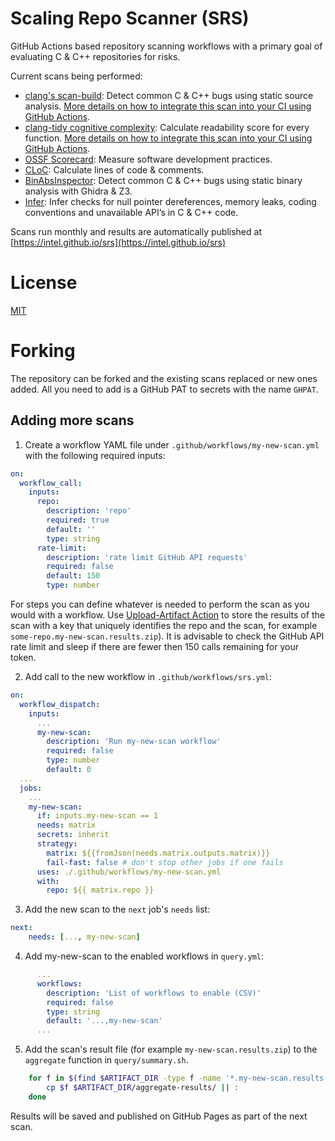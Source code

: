 # Scaling Repo Scanner (SRS)

GitHub Actions based repository scanning workflows with a primary goal of evaluating C & C++ repositories for risks.

Current scans being performed:
 - [clang's scan-build](https://clang-analyzer.llvm.org/scan-build.html): Detect common C & C++ bugs using static source analysis. [More details on how to integrate this scan into your CI using GitHub Actions](scan-build).
 - [clang-tidy cognitive complexity](https://clang.llvm.org/extra/clang-tidy/checks/readability/function-cognitive-complexity.html): Calculate readability score for every function. [More details on how to integrate this scan into your CI using GitHub Actions](scan-build).
 - [OSSF Scorecard](https://github.com/ossf/scorecard): Measure software development practices.
 - [CLoC](https://github.com/AlDanial/cloc): Calculate lines of code & comments.
 - [BinAbsInspector](https://github.com/tklengyel/BinAbsInspector): Detect common C & C++ bugs using static binary analysis with Ghidra & Z3.
 - [Infer](https://fbinfer.com): Infer checks for null pointer dereferences, memory leaks, coding conventions and unavailable API’s in C & C++ code.

Scans run monthly and results are automatically published at [https://intel.github.io/srs](https://intel.github.io/srs)

# License

[MIT](https://github.com/intel/srs/blob/main/COPYING)

# Forking

The repository can be forked and the existing scans replaced or new ones added. All you need to add is a GitHub PAT to secrets with the name `GHPAT`.
 
## Adding more scans

1. Create a workflow YAML file under `.github/workflows/my-new-scan.yml` with the following required inputs:

```yaml
on:
  workflow_call:
    inputs:
      repo:
        description: 'repo'
        required: true
        default: ''
        type: string
      rate-limit:
        description: 'rate limit GitHub API requests'
        required: false
        default: 150
        type: number
```

For steps you can define whatever is needed to perform the scan as you would with a workflow. Use [Upload-Artifact Action](https://github.com/actions/upload-artifact) to store the results of the scan with a key that uniquely identifies the repo and the scan, for example `some-repo.my-new-scan.results.zip`). It is advisable to check the GitHub API rate limit and sleep if there are fewer then 150 calls remaining for your token.

2. Add call to the new workflow in `.github/workflows/srs.yml`:

```yaml
on:
  workflow_dispatch:
    inputs:
      ...
      my-new-scan:
        description: 'Run my-new-scan workflow'
        required: false
        type: number
        default: 0
  ...
  jobs:
    ...   
    my-new-scan:
      if: inputs.my-new-scan == 1
      needs: matrix
      secrets: inherit
      strategy:
        matrix: ${{fromJson(needs.matrix.outputs.matrix)}}
        fail-fast: false # don't stop other jobs if one fails
      uses: ./.github/workflows/my-new-scan.yml
      with:
        repo: ${{ matrix.repo }}
```

3. Add the new scan to the `next` job's `needs` list:

```yaml
next:
    needs: [..., my-new-scan]
```

4. Add my-new-scan to the enabled workflows in `query.yml`:

```yaml
      ...
      workflows:
        description: 'List of workflows to enable (CSV)'
        required: false
        type: string
        default: '...,my-new-scan'
      ...
```

5. Add the scan's result file (for example `my-new-scan.results.zip`) to the `aggregate` function in `query/summary.sh`.

```bash
    for f in $(find $ARTIFACT_DIR -type f -name '*.my-new-scan.results.zip'); do
        cp $f $ARTIFACT_DIR/aggregate-results/ || :
    done
```

Results will be saved and published on GitHub Pages as part of the next scan.
